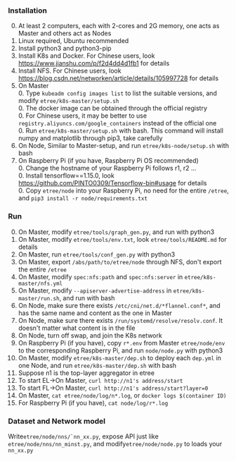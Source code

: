 ### Installation
0. At least 2 computers, each with 2-cores and 2G memory, one acts as Master and others act as Nodes  
0. Linux required, Ubuntu recommended  
0. Install python3 and python3-pip  
0. Install K8s and Docker. For Chinese users, look https://www.jianshu.com/p/f2d4dd4d1fb1 for details  
0. Install NFS. For Chinese users, look https://blog.csdn.net/networken/article/details/105997728 for details  
0. On Master  
    0. Type ```kubeadm config images list```  to list the suitable versions, and modify ```etree/k8s-master/setup.sh```  
    0. The docker image can be obtained through the official registry  
    0. For Chinese users, it may be better to use ```registry.aliyuncs.com/google_containers```  instead of the official one  
    0. Run ```etree/k8s-master/setup.sh``` with bash. This command will install numpy and matplotlib through pip3, take carefully
0. On Node, Similar to Master-setup, and run ```etree/k8s-node/setup.sh``` with bash  
0. On Raspberry Pi (if you have, Raspberry Pi OS recommended)  
    0. Change the hostname of your Raspberry Pi follows r1, r2 ...  
    0. Install tensorflow==1.15.0, look https://github.com/PINTO0309/Tensorflow-bin#usage for details  
    0. Copy ```etree/node``` into your Raspberry Pi, no need for the entire ```/etree```, and ```pip3 install -r node/requirements.txt```  
### Run
0. On Master, modify ```etree/tools/graph_gen.py```, and run with python3  
0. On Master, modify ```etree/tools/env.txt```, look ```etree/tools/README.md``` for details  
0. On Master, run ```etree/tools/conf_gen.py``` with python3  
0. On Master, export ```/abs/path/to/etree/node``` through NFS, don't export the entire ```/etree```  
0. On Master, modify ```spec:nfs:path``` and ```spec:nfs:server``` in ```etree/k8s-master/nfs.yml```  
0. On Master, modify ```--apiserver-advertise-address``` in ```etree/k8s-master/run.sh```, and run with bash  
0. On Node, make sure there exists ```/etc/cni/net.d/*flannel.conf*```, and has the same name and content as the one in Master 
0. On Node, make sure there exists ```/run/systemd/resolve/resolv.conf```. It doesn't matter what content is in the file  
0. On Node, turn off swap, and join the K8s network  
0. On Raspberry Pi (if you have), copy ```r*.env``` from Master ```etree/node/env``` to the corresponding Raspberry Pi, and run ```node/node.py``` with python3  
0. On Master, modify ```etree/k8s-master/dep.sh``` to deploy each ```dep.yml``` in one Node, and run ```etree/k8s-master/dep.sh``` with bash  
0. Suppose n1 is the top-layer aggregator in etree  
0. To start EL->On Master, ```curl http://n1's address/start```  
0. To start FL->On Master, ```curl http://n1's address/start?layer=0```  
0. On Master, ```cat etree/node/log/n*.log```, or ```docker logs $(container ID)```   
0. For Raspberry Pi (if you have), ```cat node/log/r*.log```  
### Dataset and Network model
Write```etree/node/nns/`nn_xx.py```, expose API just like ```etree/node/nns/nn_minst.py```, and modify```etree/node/node.py``` to loads your ```nn_xx.py```  
